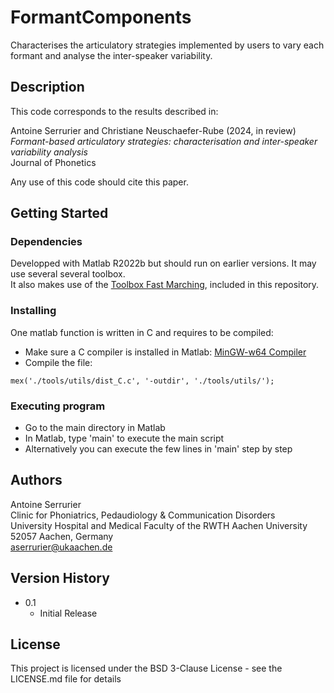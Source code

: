 # FormantComponents

Characterises the articulatory strategies implemented by users to vary each formant and analyse the inter-speaker variability.

## Description

This code corresponds to the results described in:

Antoine Serrurier and Christiane Neuschaefer-Rube (2024, in review)\
*Formant-based articulatory strategies: characterisation and inter-speaker variability analysis*\
Journal of Phonetics

Any use of this code should cite this paper.

## Getting Started

### Dependencies

Developped with Matlab R2022b but should run on earlier versions. It may use several several toolbox.\
It also makes use of the [Toolbox Fast Marching](https://uk.mathworks.com/matlabcentral/fileexchange/6110-toolbox-fast-marching), included in this repository.

### Installing

One matlab function is written in C and requires to be compiled:
* Make sure a C compiler is installed in Matlab: [MinGW-w64 Compiler](https://uk.mathworks.com/help/matlab/matlab_external/install-mingw-support-package.html)
* Compile the file: 
```
mex('./tools/utils/dist_C.c', '-outdir', './tools/utils/');
```

### Executing program

* Go to the main directory in Matlab
* In Matlab, type 'main' to execute the main script
* Alternatively you can execute the few lines in 'main' step by step

## Authors

Antoine Serrurier  
Clinic for Phoniatrics, Pedaudiology & Communication Disorders  
University Hospital and Medical Faculty of the RWTH Aachen University  
52057 Aachen, Germany  
aserrurier@ukaachen.de

## Version History

* 0.1
    * Initial Release

## License

This project is licensed under the BSD 3-Clause License - see the LICENSE.md file for details
